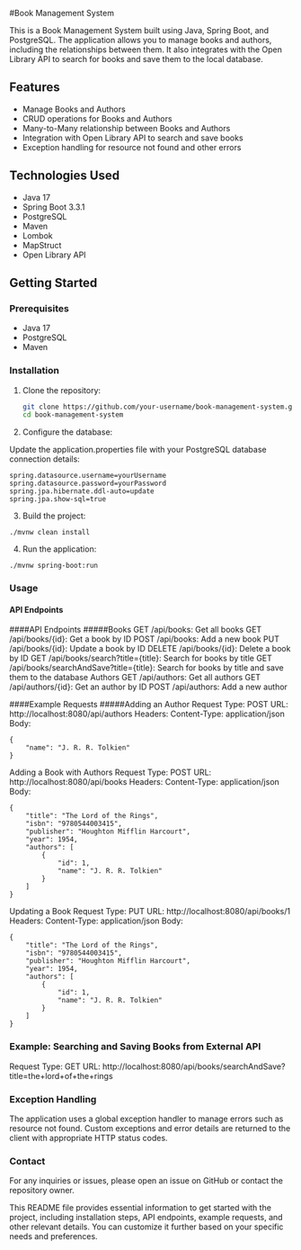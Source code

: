 #Book Management System

This is a Book Management System built using Java, Spring Boot, and PostgreSQL. The application allows you to manage books and authors, including the relationships between them. It also integrates with the Open Library API to search for books and save them to the local database.

## Features

- Manage Books and Authors
- CRUD operations for Books and Authors
- Many-to-Many relationship between Books and Authors
- Integration with Open Library API to search and save books
- Exception handling for resource not found and other errors

## Technologies Used

- Java 17
- Spring Boot 3.3.1
- PostgreSQL
- Maven
- Lombok
- MapStruct
- Open Library API

## Getting Started

### Prerequisites

- Java 17
- PostgreSQL
- Maven

### Installation

1. Clone the repository:
   ```sh
   git clone https://github.com/your-username/book-management-system.git
   cd book-management-system

2. Configure the database:

Update the application.properties file with your PostgreSQL database connection details:

```spring.datasource.url=jdbc:postgresql://localhost:5432/bookdb
spring.datasource.username=yourUsername
spring.datasource.password=yourPassword
spring.jpa.hibernate.ddl-auto=update
spring.jpa.show-sql=true
```

3. Build the project:
```
./mvnw clean install
```

4. Run the application:
```
./mvnw spring-boot:run
```


### Usage
#### API Endpoints

####API Endpoints
#####Books
GET /api/books: Get all books
GET /api/books/{id}: Get a book by ID
POST /api/books: Add a new book
PUT /api/books/{id}: Update a book by ID
DELETE /api/books/{id}: Delete a book by ID
GET /api/books/search?title={title}: Search for books by title
GET /api/books/searchAndSave?title={title}: Search for books by title and save them to the database
Authors
GET /api/authors: Get all authors
GET /api/authors/{id}: Get an author by ID
POST /api/authors: Add a new author

####Example Requests
#####Adding an Author
Request Type: POST
URL: http://localhost:8080/api/authors
Headers:
Content-Type: application/json
Body:
```
{
    "name": "J. R. R. Tolkien"
}
```

Adding a Book with Authors
Request Type: POST
URL: http://localhost:8080/api/books
Headers:
Content-Type: application/json
Body:
```
{
    "title": "The Lord of the Rings",
    "isbn": "9780544003415",
    "publisher": "Houghton Mifflin Harcourt",
    "year": 1954,
    "authors": [
        {
            "id": 1,
            "name": "J. R. R. Tolkien"
        }
    ]
}
```
Updating a Book
Request Type: PUT
URL: http://localhost:8080/api/books/1
Headers:
Content-Type: application/json
Body:
```
{
    "title": "The Lord of the Rings",
    "isbn": "9780544003415",
    "publisher": "Houghton Mifflin Harcourt",
    "year": 1954,
    "authors": [
        {
            "id": 1,
            "name": "J. R. R. Tolkien"
        }
    ]
}
```

### Example: Searching and Saving Books from External API
Request Type: GET
URL: http://localhost:8080/api/books/searchAndSave?title=the+lord+of+the+rings

### Exception Handling
The application uses a global exception handler to manage errors such as resource not found. Custom exceptions and error details are returned to the client with appropriate HTTP status codes.

### Contact
For any inquiries or issues, please open an issue on GitHub or contact the repository owner.



This README file provides essential information to get started with the project, including installation steps, API endpoints, example requests, and other relevant details. You can customize it further based on your specific needs and preferences.
